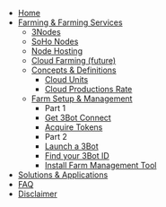 - [Home](readme)
- [Farming & Farming Services](tfgrid:farming_intro)
    - [3Nodes](3nodes)
    - [SoHo Nodes](soho_nodes)
    - [Node Hosting](node_hosting)
    - [Cloud Farming (future)](cloudfarming)
    - [Concepts & Definitions](concepts_definitions.md)
        - [Cloud Units](tfgrid:cloud_units)
        - [Cloud Productions Rate](cpr.md)
    - [Farm Setup & Management](farm_management_intro)
        - Part 1
        - [Get 3Bot Connect](get_3bot_connect)
        - [Acquire Tokens](get_tft_from_bt)
        - Part 2
        - [Launch a 3Bot](getting_a_hosted_3bot)
        - [Find your 3Bot ID](finding_3bot_id)
        - [Install Farm Management Tool](install_farm_management)
- [Solutions & Applications](solutions_applications)
- [FAQ](bettertoken_faq)
- [Disclaimer](disclaimer)